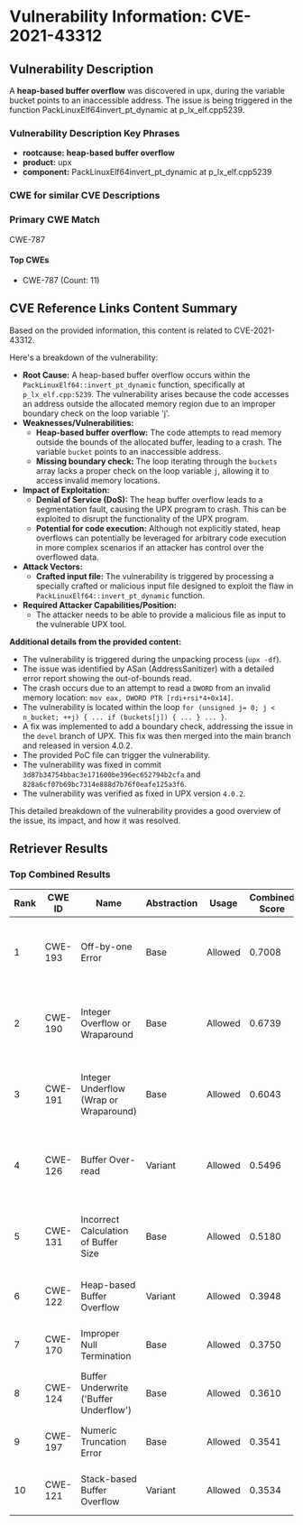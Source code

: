 # Vulnerability Information: CVE-2021-43312

## Vulnerability Description
A **heap-based buffer overflow** was discovered in upx, during the variable bucket points to an inaccessible address. The issue is being triggered in the function PackLinuxElf64invert_pt_dynamic at p_lx_elf.cpp5239.

### Vulnerability Description Key Phrases
- **rootcause:** **heap-based buffer overflow**
- **product:** upx
- **component:** PackLinuxElf64invert_pt_dynamic at p_lx_elf.cpp5239

### CWE for similar CVE Descriptions
### Primary CWE Match
CWE-787

#### Top CWEs
- CWE-787 (Count: 11)

## CVE Reference Links Content Summary
Based on the provided information, this content is related to CVE-2021-43312.

Here's a breakdown of the vulnerability:

*   **Root Cause:** A heap-based buffer overflow occurs within the `PackLinuxElf64::invert_pt_dynamic` function, specifically at `p_lx_elf.cpp:5239`. The vulnerability arises because the code accesses an address outside the allocated memory region due to an improper boundary check on the loop variable 'j'.
*   **Weaknesses/Vulnerabilities:**
    *   **Heap-based buffer overflow:** The code attempts to read memory outside the bounds of the allocated buffer, leading to a crash. The variable `bucket` points to an inaccessible address.
    *   **Missing boundary check:** The loop iterating through the `buckets` array lacks a proper check on the loop variable `j`, allowing it to access invalid memory locations.
*   **Impact of Exploitation:**
    *   **Denial of Service (DoS):** The heap buffer overflow leads to a segmentation fault, causing the UPX program to crash. This can be exploited to disrupt the functionality of the UPX program.
    *   **Potential for code execution:** Although not explicitly stated, heap overflows can potentially be leveraged for arbitrary code execution in more complex scenarios if an attacker has control over the overflowed data.
*   **Attack Vectors:**
    *   **Crafted input file:** The vulnerability is triggered by processing a specially crafted or malicious input file designed to exploit the flaw in `PackLinuxElf64::invert_pt_dynamic` function.
*   **Required Attacker Capabilities/Position:**
    *   The attacker needs to be able to provide a malicious file as input to the vulnerable UPX tool.

**Additional details from the provided content:**

*   The vulnerability is triggered during the unpacking process (`upx -df`).
*   The issue was identified by ASan (AddressSanitizer) with a detailed error report showing the out-of-bounds read.
*   The crash occurs due to an attempt to read a `DWORD` from an invalid memory location: `mov eax, DWORD PTR [rdi+rsi*4+0x14]`.
*   The vulnerability is located within the loop `for (unsigned j= 0; j < n_bucket; ++j) { ... if (buckets[j]) { ... } ... }`.
*   A fix was implemented to add a boundary check, addressing the issue in the `devel` branch of UPX. This fix was then merged into the main branch and released in version 4.0.2.
*   The provided PoC file can trigger the vulnerability.
*   The vulnerability was fixed in commit `3d87b34754bbac3e171600be396ec652794b2cfa` and `828a6cf07b69bc7314e888d7b76f0eafe125a3f6`.
*   The vulnerability was verified as fixed in UPX version `4.0.2`.

This detailed breakdown of the vulnerability provides a good overview of the issue, its impact, and how it was resolved.

## Retriever Results

### Top Combined Results

| Rank | CWE ID | Name | Abstraction | Usage | Combined Score | Retrievers | Individual Scores |
|------|--------|------|-------------|-------|---------------|------------|-------------------|
| 1 | CWE-193 | Off-by-one Error | Base | Allowed | 0.7008 | dense, sparse, graph | dense: 0.528, sparse: 0.188, graph: 0.919 |
| 2 | CWE-190 | Integer Overflow or Wraparound | Base | Allowed | 0.6739 | dense, sparse, graph | dense: 0.592, sparse: 0.191, graph: 0.752 |
| 3 | CWE-191 | Integer Underflow (Wrap or Wraparound) | Base | Allowed | 0.6043 | dense, sparse, graph | dense: 0.583, sparse: 0.166, graph: 0.607 |
| 4 | CWE-126 | Buffer Over-read | Variant | Allowed | 0.5496 | dense, sparse, graph | dense: 0.570, sparse: 0.188, graph: 0.567 |
| 5 | CWE-131 | Incorrect Calculation of Buffer Size | Base | Allowed | 0.5180 | dense, sparse, graph | dense: 0.528, sparse: 0.164, graph: 0.447 |
| 6 | CWE-122 | Heap-based Buffer Overflow | Variant | Allowed | 0.3948 | dense, sparse | dense: 0.592, sparse: 0.230 |
| 7 | CWE-170 | Improper Null Termination | Base | Allowed | 0.3750 | sparse, graph | sparse: 0.162, graph: 0.789 |
| 8 | CWE-124 | Buffer Underwrite ('Buffer Underflow') | Base | Allowed | 0.3610 | dense, sparse | dense: 0.548, sparse: 0.152 |
| 9 | CWE-197 | Numeric Truncation Error | Base | Allowed | 0.3541 | dense, sparse | dense: 0.519, sparse: 0.165 |
| 10 | CWE-121 | Stack-based Buffer Overflow | Variant | Allowed | 0.3534 | dense, sparse | dense: 0.564, sparse: 0.176 |

